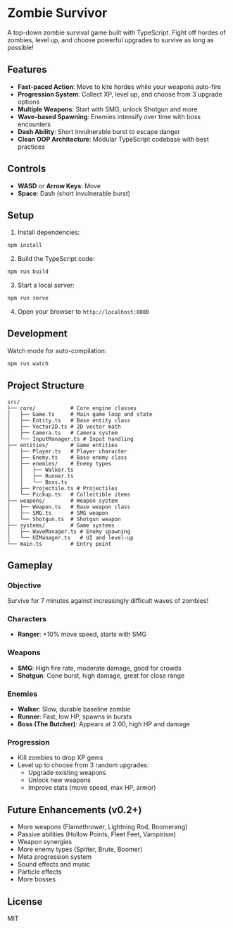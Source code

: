 # Zombie Survivor

A top-down zombie survival game built with TypeScript. Fight off hordes of zombies, level up, and choose powerful upgrades to survive as long as possible!

## Features

- **Fast-paced Action**: Move to kite hordes while your weapons auto-fire
- **Progression System**: Collect XP, level up, and choose from 3 upgrade options
- **Multiple Weapons**: Start with SMG, unlock Shotgun and more
- **Wave-based Spawning**: Enemies intensify over time with boss encounters
- **Dash Ability**: Short invulnerable burst to escape danger
- **Clean OOP Architecture**: Modular TypeScript codebase with best practices

## Controls

- **WASD** or **Arrow Keys**: Move
- **Space**: Dash (short invulnerable burst)

## Setup

1. Install dependencies:
```bash
npm install
```

2. Build the TypeScript code:
```bash
npm run build
```

3. Start a local server:
```bash
npm run serve
```

4. Open your browser to `http://localhost:8080`

## Development

Watch mode for auto-compilation:
```bash
npm run watch
```

## Project Structure

```
src/
├── core/           # Core engine classes
│   ├── Game.ts     # Main game loop and state
│   ├── Entity.ts   # Base entity class
│   ├── Vector2D.ts # 2D vector math
│   ├── Camera.ts   # Camera system
│   └── InputManager.ts # Input handling
├── entities/       # Game entities
│   ├── Player.ts   # Player character
│   ├── Enemy.ts    # Base enemy class
│   ├── enemies/    # Enemy types
│   │   ├── Walker.ts
│   │   ├── Runner.ts
│   │   └── Boss.ts
│   ├── Projectile.ts # Projectiles
│   └── Pickup.ts   # Collectible items
├── weapons/        # Weapon system
│   ├── Weapon.ts   # Base weapon class
│   ├── SMG.ts      # SMG weapon
│   └── Shotgun.ts  # Shotgun weapon
├── systems/        # Game systems
│   ├── WaveManager.ts # Enemy spawning
│   └── UIManager.ts   # UI and level-up
└── main.ts         # Entry point
```

## Gameplay

### Objective
Survive for 7 minutes against increasingly difficult waves of zombies!

### Characters
- **Ranger**: +10% move speed, starts with SMG

### Weapons
- **SMG**: High fire rate, moderate damage, good for crowds
- **Shotgun**: Cone burst, high damage, great for close range

### Enemies
- **Walker**: Slow, durable baseline zombie
- **Runner**: Fast, low HP, spawns in bursts
- **Boss (The Butcher)**: Appears at 3:00, high HP and damage

### Progression
- Kill zombies to drop XP gems
- Level up to choose from 3 random upgrades:
  - Upgrade existing weapons
  - Unlock new weapons
  - Improve stats (move speed, max HP, armor)

## Future Enhancements (v0.2+)

- More weapons (Flamethrower, Lightning Rod, Boomerang)
- Passive abilities (Hollow Points, Fleet Feet, Vampirism)
- Weapon synergies
- More enemy types (Spitter, Brute, Boomer)
- Meta progression system
- Sound effects and music
- Particle effects
- More bosses

## License

MIT


